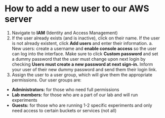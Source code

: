 # How to add a new user to our AWS server

1. Navigate to **IAM** (Identity and Access Management)
2. If the user already exists (and is inactive), click on their name. If the user is not already existent, click **Add users** and enter their information.
  a. New users: create a username and **enable console access** so the user can log into the interface. Make sure to click **Custom password** and set a dummy password that the user must change upon next login by checking **Users must create a new password at next sign-in.** Inform your user of their new dummy password and send them their login link.
3. Assign the user to a user group, which will give them the appropriate permissions. Our user groups are:
  - **Administrators:** for those who need full permissions 
  - **Lab members:** for those who are a part of our lab and will run experiments
  - **Guests:** for those who are running 1-2 specific experiments and only need access to certain buckets or services (not all)

